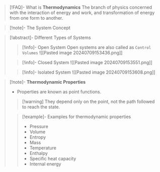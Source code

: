 >[!FAQ]- What is **Thermodynamics**
>The branch of physics concerned with the interaction of energy and work, and transformation of energy from one form to another.

>[!note]- The System Concept
>

>[!abstract]- Different Types of Systems
>>[!info]- Open System
>>Open systems are also called as `Control Volumes`
>>![[Pasted image 20240709153436.png]]
>
>>[!info]- Closed System
>>![[Pasted image 20240709153551.png]]
>
>>[!info]- Isolated System
>>![[Pasted image 20240709153608.png]]

>[!note]- **Thermodynamic Properties**
>- Properties are known as point functions.
>>[!warning] They depend only on the point, not the path followed to reach the state.
>
>>[!example]- Examples for thermodynamic properties
>>- Pressure
>>- Volume
>>- Entropy
>>- Mass
>>- Temperature
>>- Enthalpy
>>- Specific heat capacity
>>- Internal energy

